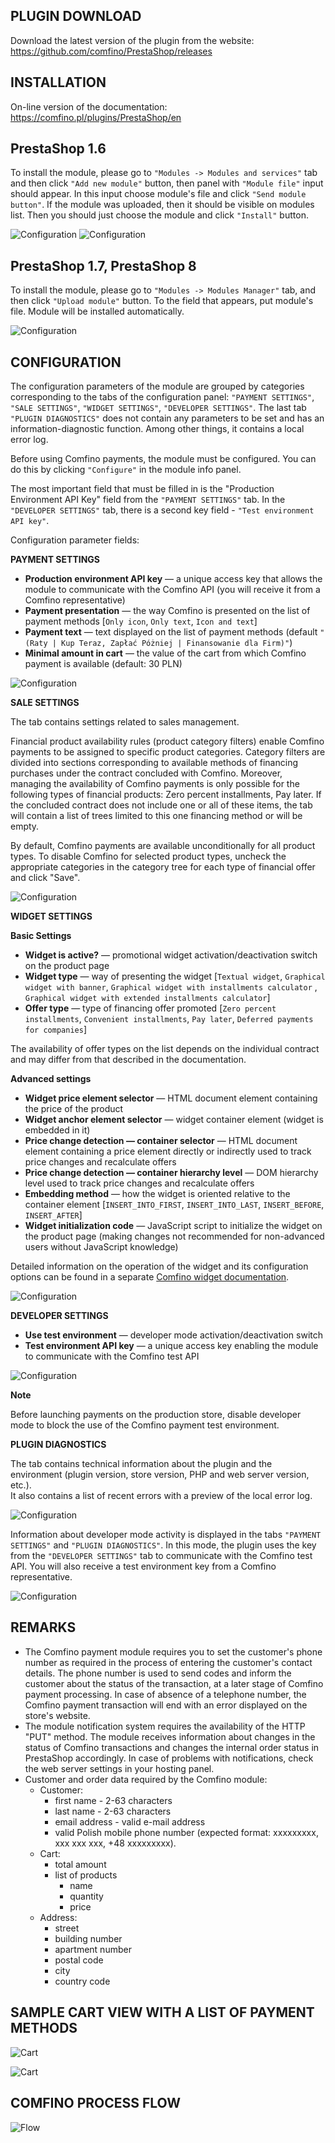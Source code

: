 ## PLUGIN DOWNLOAD

Download the latest version of the plugin from the website: https://github.com/comfino/PrestaShop/releases

## INSTALLATION

On-line version of the documentation: https://comfino.pl/plugins/PrestaShop/en

PrestaShop 1.6
-------

To install the module, please go to `"Modules -> Modules and services"` tab and then click `"Add new module"` button, then panel with `"Module file"` input should appear.
In this input choose module's file and click `"Send module button"`. If the module was uploaded, then it should be visible on modules list. Then you should just choose the module and click `"Install"` button.

![Configuration](images/en/modules_ps_16.png "Configuration")
![Configuration](images/en/modules_ps_16_panel.png "Configuration")

PrestaShop 1.7, PrestaShop 8
-------

To install the module, please go to `"Modules -> Modules Manager"` tab, and then click `"Upload module"` button.
To the field that appears, put module's file. Module will be installed automatically.

![Configuration](images/en/modules_ps_17.png "Configuration")

## CONFIGURATION

The configuration parameters of the module are grouped by categories corresponding to the tabs of the configuration panel: `"PAYMENT SETTINGS"`, `"SALE SETTINGS"`, `"WIDGET SETTINGS"`, `"DEVELOPER SETTINGS"`.
The last tab `"PLUGIN DIAGNOSTICS"` does not contain any parameters to be set and has an information-diagnostic function. Among other things, it contains a local error log.

Before using Comfino payments, the module must be configured. You can do this by clicking `"Configure"` in the module info panel.

The most important field that must be filled in is the "Production Environment API Key" field from the `"PAYMENT SETTINGS"` tab.
In the `"DEVELOPER SETTINGS"` tab, there is a second key field - `"Test environment API key"`.

Configuration parameter fields:

**PAYMENT SETTINGS**

* **Production environment API key** — a unique access key that allows the module to communicate with the Comfino API (you will receive it from a Comfino representative)
* **Payment presentation** — the way Comfino is presented on the list of payment methods [`Only icon`, `Only text`, `Icon and text`]
* **Payment text** — text displayed on the list of payment methods (default `"(Raty | Kup Teraz, Zapłać Póżniej | Finansowanie dla Firm)"`)
* **Minimal amount in cart** — the value of the cart from which Comfino payment is available (default: 30 PLN)

![Configuration](images/en/configuration1.png "Configuration")

**SALE SETTINGS**

The tab contains settings related to sales management.

Financial product availability rules (product category filters) enable Comfino payments to be assigned to specific product categories. Category filters are divided into sections corresponding to available methods of financing purchases under the contract concluded with Comfino. Moreover, managing the availability of Comfino payments is only possible for the following types of financial products: Zero percent installments, Pay later. If the concluded contract does not include one or all of these items, the tab will contain a list of trees limited to this one financing method or will be empty.

By default, Comfino payments are available unconditionally for all product types. To disable Comfino for selected product types, uncheck the appropriate categories in the category tree for each type of financial offer and click "Save".

![Configuration](images/en/configuration6.png "Configuration")

**WIDGET SETTINGS**

**Basic Settings**

* **Widget is active?** — promotional widget activation/deactivation switch on the product page
* **Widget type** — way of presenting the widget [`Textual widget`, `Graphical widget with banner`, `Graphical widget with installments calculator` , `Graphical widget with extended installments calculator`]
* **Offer type** — type of financing offer promoted [`Zero percent installments`, `Convenient installments`, `Pay later`, `Deferred payments for companies`]

The availability of offer types on the list depends on the individual contract and may differ from that described in the documentation.

**Advanced settings**

* **Widget price element selector** — HTML document element containing the price of the product
* **Widget anchor element selector** — widget container element (widget is embedded in it)
* **Price change detection — container selector** — HTML document element containing a price element directly or indirectly used to track price changes and recalculate offers
* **Price change detection — container hierarchy level** — DOM hierarchy level used to track price changes and recalculate offers
* **Embedding method** — how the widget is oriented relative to the container element [`INSERT_INTO_FIRST`, `INSERT_INTO_LAST`, `INSERT_BEFORE`, `INSERT_AFTER`]
* **Widget initialization code** — JavaScript script to initialize the widget on the product page (making changes not recommended for non-advanced users without JavaScript knowledge)

Detailed information on the operation of the widget and its configuration options can be found in a separate [Comfino widget documentation](https://comfino.pl/widgets/comfino-prestashop/en).

![Configuration](images/en/configuration2.png "Configuration")

**DEVELOPER SETTINGS**

* **Use test environment** — developer mode activation/deactivation switch
* **Test environment API key** — a unique access key enabling the module to communicate with the Comfino test API

![Configuration](images/en/configuration3.png "Configuration")

**Note**

Before launching payments on the production store, disable developer mode to block the use of the Comfino payment test environment.

**PLUGIN DIAGNOSTICS**

The tab contains technical information about the plugin and the environment (plugin version, store version, PHP and web server version, etc.).\
It also contains a list of recent errors with a preview of the local error log.

![Configuration](images/en/configuration4.png "Configuration")

Information about developer mode activity is displayed in the tabs `"PAYMENT SETTINGS"` and `"PLUGIN DIAGNOSTICS"`.
In this mode, the plugin uses the key from the `"DEVELOPER SETTINGS"` tab to communicate with the Comfino test API. You will also receive a test environment key from a Comfino representative.

![Configuration](images/en/configuration5.png "Configuration")

## REMARKS

* The Comfino payment module requires you to set the customer's phone number as required in the process of entering the customer's contact details. The phone number is used to send codes and inform the customer about the status of the transaction, at a later stage of Comfino payment processing. In case of absence of a telephone number, the Comfino payment transaction will end with an error displayed on the store's website.
* The module notification system requires the availability of the HTTP "PUT" method. The module receives information about changes in the status of Comfino transactions and changes the internal order status in PrestaShop accordingly. In case of problems with notifications, check the web server settings in your hosting panel.
* Customer and order data required by the Comfino module:
    * Customer:
        * first name - 2-63 characters
        * last name - 2-63 characters
        * email address - valid e-mail address
        * valid Polish mobile phone number (expected format: xxxxxxxxx, xxx xxx xxx, +48 xxxxxxxxx).
    * Cart:
        * total amount
        * list of products
            * name
            * quantity
            * price
    * Address:
        * street
        * building number
        * apartment number
        * postal code
        * city
        * country code

## SAMPLE CART VIEW WITH A LIST OF PAYMENT METHODS

![Cart](images/en/cart_payment_view_folded.png "Cart")

![Cart](images/en/cart_payment_view_unfolded.png "Cart")

## COMFINO PROCESS FLOW

![Flow](images/comfino-flow.png "Flow")
